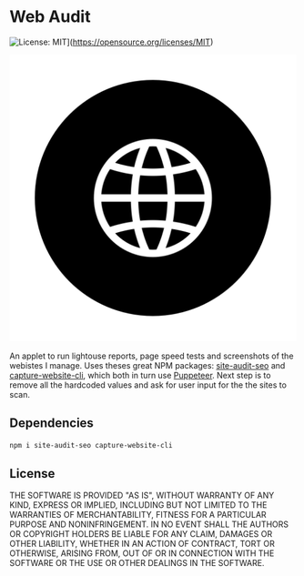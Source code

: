 # Web Audit
![License: MIT](https://img.shields.io/badge/License-MIT-red.svg)](https://opensource.org/licenses/MIT)


![web-audit-logo](https://github.com/gugulet-hu/web-audit/blob/master/website-icon-512x512.png)

An applet to run lightouse reports, page speed tests and screenshots of the webistes I manage. Uses theses great NPM packages: [site-audit-seo](https://github.com/viasite/site-audit-seo) and [capture-website-cli](https://github.com/sindresorhus/capture-website-cli), which both in turn use [Puppeteer](https://github.com/puppeteer/puppeteer). Next step is to remove all the hardcoded values and ask for user input for the the sites to scan.

## Dependencies

```bash
npm i site-audit-seo capture-website-cli
```

## License

THE SOFTWARE IS PROVIDED "AS IS", WITHOUT WARRANTY OF ANY KIND, EXPRESS OR IMPLIED, INCLUDING BUT NOT LIMITED TO THE WARRANTIES OF MERCHANTABILITY, FITNESS FOR A PARTICULAR PURPOSE AND NONINFRINGEMENT. IN NO EVENT SHALL THE AUTHORS OR COPYRIGHT HOLDERS BE LIABLE FOR ANY CLAIM, DAMAGES OR OTHER LIABILITY, WHETHER IN AN ACTION OF CONTRACT, TORT OR OTHERWISE, ARISING FROM, OUT OF OR IN CONNECTION WITH THE SOFTWARE OR THE USE OR OTHER DEALINGS IN THE SOFTWARE.